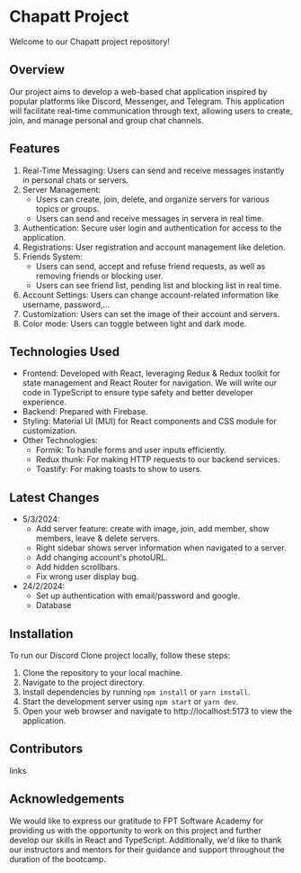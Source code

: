 # Chapatt Project

Welcome to our Chapatt project repository!

## Overview

Our project aims to develop a web-based chat application inspired by popular platforms like Discord, Messenger, and Telegram. This application will facilitate real-time communication through text, allowing users to create, join, and manage personal and group chat channels.

## Features

1. Real-Time Messaging: Users can send and receive messages instantly in personal chats or servers.
2. Server Management: 
    * Users can create, join, delete, and organize servers for various topics or groups.
    * Users can send and receive messages in servera in real time.
3. Authentication: Secure user login and authentication for access to the application.
4. Registrations: User registration and account management like deletion.
5. Friends System: 
    * Users can send, accept and refuse friend requests, as well as removing friends or blocking user.
    * Users can see friend list, pending list and blocking list in real time.
6. Account Settings: Users can change account-related information like username, password,...
7. Customization: Users can set the image of  their account and servers.
8. Color mode: Users can toggle between light and dark mode.

## Technologies Used

* Frontend: Developed with React, leveraging Redux & Redux toolkit for state management and React Router for navigation. We will write our code in TypeScript to ensure type safety and better developer experience.
* Backend: Prepared with Firebase.
* Styling: Material UI (MUI) for React components and CSS module for customization.
* Other Technologies:
    * Formik: To handle forms and user inputs efficiently.
    * Redux thunk: For making HTTP requests to our backend services.
    * Toastify: For making toasts to show to users.

## Latest Changes
* 5/3/2024: 
    * Add server feature: create with image, join, add member, show members, leave & delete servers.
    * Right sidebar shows server information when navigated to a server.
    * Add changing account's photoURL.
    * Add hidden scrollbars.
    * Fix wrong user display bug.
* 24/2/2024:
    * Set up authentication with email/password and google.
    * Database

## Installation

To run our Discord Clone project locally, follow these steps:

1. Clone the repository to your local machine.
2. Navigate to the project directory.
3. Install dependencies by running `npm install` or `yarn install`.
4. Start the development server using `npm start` or `yarn dev`.
5. Open your web browser and navigate to http://localhost:5173 to view the application.

## Contributors
links

## Acknowledgements

We would like to express our gratitude to FPT Software Academy for providing us with the opportunity to work on this project and further develop our skills in React and TypeScript. Additionally, we'd like to thank our instructors and mentors for their guidance and support throughout the duration of the bootcamp.

